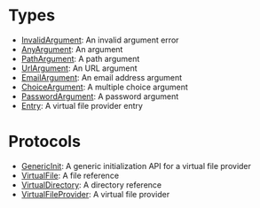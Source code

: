# Types

  - [InvalidArgument](/InvalidArgument):
    An invalid argument error
  - [AnyArgument](/AnyArgument):
    An argument
  - [PathArgument](/PathArgument):
    A path argument
  - [UrlArgument](/UrlArgument):
    An URL argument
  - [EmailArgument](/EmailArgument):
    An email address argument
  - [ChoiceArgument](/ChoiceArgument):
    A multiple choice argument
  - [PasswordArgument](/PasswordArgument):
    A password argument
  - [Entry](/Entry):
    A virtual file provider entry

# Protocols

  - [GenericInit](/GenericInit):
    A generic initialization API for a virtual file provider
  - [VirtualFile](/VirtualFile):
    A file reference
  - [VirtualDirectory](/VirtualDirectory):
    A directory reference
  - [VirtualFileProvider](/VirtualFileProvider):
    A virtual file provider

